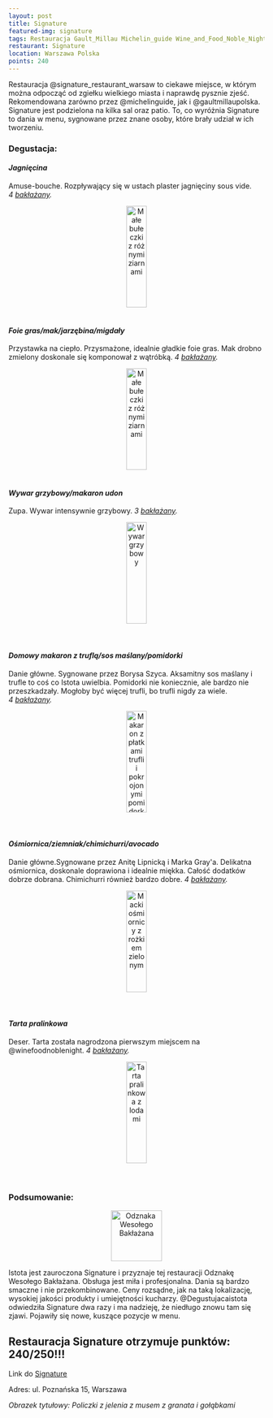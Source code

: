 ```yaml
---
layout: post
title: Signature
featured-img: signature
tags: Restauracja Gault_Millau Michelin_guide Wine_and_Food_Noble_Night Wesoły_bakłażan Michelin_plate
restaurant: Signature
location: Warszawa Polska
points: 240
---
```


Restauracja @signature_restaurant_warsaw to ciekawe miejsce, w którym można odpocząć od zgiełku wielkiego miasta i naprawdę
pysznie zjeść. Rekomendowana zarówno przez @michelinguide, jak i @gaultmillaupolska.
Signature jest podzielona na kilka sal oraz patio. To, co wyróżnia Signature to dania w menu,
 sygnowane przez znane osoby, które brały udział w ich tworzeniu.

### Degustacja:

#### *Jagnięcina*

Amuse-bouche. Rozpływający się w ustach plaster jagnięciny sous vide. _4&nbsp;[bakłażany]._
<center><div style="width:55%">
 <img src="{{site.img_url}}/assets/img/posts/sig_lamb.jpg" alt="Małe bułeczki z&nbsp;różnymi ziarnami"
 height="200px" width="40px" />
</div></center>
<br />

#### *Foie gras/mak/jarzębina/migdały*

Przystawka na ciepło. Przysmażone, idealnie gładkie foie gras. Mak drobno zmielony doskonale się komponował
z wątróbką. _4&nbsp;[bakłażany]._
<center><div style="width:55%">
 <img src="{{site.img_url}}/assets/img/posts/sig_foie_gras.jpg" alt="Małe bułeczki z&nbsp;różnymi ziarnami"
 height="200px" width="40px" />
</div></center>
<br />

#### *Wywar grzybowy/makaron udon*

Zupa. Wywar intensywnie grzybowy. _3&nbsp;[bakłażany]._
<center><div style="width:55%">
 <img src="{{site.img_url}}/assets/img/posts/sig_wywar.jpg" alt="Wywar grzybowy" height="200px" width="40px" />
</div></center>
<br />&ensp;&ensp;

#### *Domowy makaron z truflą/sos maślany/pomidorki*

Danie główne. Sygnowane przez Borysa Szyca. Aksamitny sos maślany i trufle to coś co Istota uwielbia. Pomidorki nie koniecznie, ale
bardzo nie przeszkadzały. Mogłoby być więcej trufli, bo trufli nigdy za wiele. _4&nbsp;[bakłażany]._
<center><div style="width:55%">
 <img src="{{site.img_url}}/assets/img/posts/sig_makaron.jpg" alt="Makaron z płatkami trufli i pokrojonymi pomidorkami"
  height="200px" width="40px" />
</div></center>
<br />&ensp;&ensp;

#### *Ośmiornica/ziemniak/chimichurri/avocado*

Danie główne.Sygnowane przez Anitę Lipnicką i Marka Gray'a. Delikatna ośmiornica, doskonale doprawiona i idealnie miękka. Całość dodatków dobrze dobrana.
Chimichurri również bardzo dobre. _4&nbsp;[bakłażany]._
<center><div style="width:55%">
 <img src="{{site.img_url}}/assets/img/posts/sig_osmiornica.jpg" alt="Macki ośmiornicy z rożkiem zielonym"
 height="200px" width="40px" />
</div></center>
<br />&ensp;&ensp;

#### *Tarta pralinkowa*

Deser. Tarta została nagrodzona pierwszym miejscem na @winefoodnoblenight. _4&nbsp;[bakłażany]._
<center><div style="width:45%">
 <img src="{{site.img_url}}/assets/img/posts/sig_tarta.jpg" alt="Tarta pralinkowa z lodami"
 height="200px" width="40px" />
</div></center>
<br />&ensp;&ensp;&ensp;

### Podsumowanie:

<center><div style="width:30%">
   <img src="{{site.img_url}}/assets/img/posts/odznaka.gif" alt="Odznaka Wesołego Bakłażana" height="100" width="auto" />
</div></center>

Istota jest zauroczona Signature i przyznaje tej restauracji Odznakę Wesołego Bakłażana. Obsługa jest miła i profesjonalna. Dania są bardzo smaczne i nie przekombinowane.
Ceny rozsądne, jak na taką lokalizację, wysokiej jakości produkty i umiejętności kucharzy.
@Degustujacaistota odwiedziła Signature dwa razy i ma nadzieję, że niedługo znowu tam się zjawi. Pojawiły się nowe,
kuszące pozycje w menu.

## Restauracja Signature otrzymuje punktów: **240/250!!!**
Link do [Signature]

Adres:
ul. Poznańska 15, Warszawa

_Obrazek tytułowy: Policzki z jelenia z musem z granata i gołąbkami_

[Signature]: http://www.signaturerestaurant.pl/
[bakłażany]: /about#baklazan

